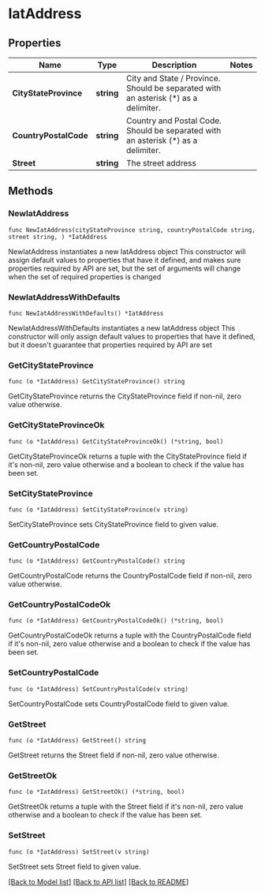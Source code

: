 # IatAddress

## Properties

Name | Type | Description | Notes
------------ | ------------- | ------------- | -------------
**CityStateProvince** | **string** | City and State / Province. Should be separated with an asterisk (*) as a delimiter. | 
**CountryPostalCode** | **string** | Country and Postal Code. Should be separated with an asterisk (*) as a delimiter. | 
**Street** | **string** | The street address | 

## Methods

### NewIatAddress

`func NewIatAddress(cityStateProvince string, countryPostalCode string, street string, ) *IatAddress`

NewIatAddress instantiates a new IatAddress object
This constructor will assign default values to properties that have it defined,
and makes sure properties required by API are set, but the set of arguments
will change when the set of required properties is changed

### NewIatAddressWithDefaults

`func NewIatAddressWithDefaults() *IatAddress`

NewIatAddressWithDefaults instantiates a new IatAddress object
This constructor will only assign default values to properties that have it defined,
but it doesn't guarantee that properties required by API are set

### GetCityStateProvince

`func (o *IatAddress) GetCityStateProvince() string`

GetCityStateProvince returns the CityStateProvince field if non-nil, zero value otherwise.

### GetCityStateProvinceOk

`func (o *IatAddress) GetCityStateProvinceOk() (*string, bool)`

GetCityStateProvinceOk returns a tuple with the CityStateProvince field if it's non-nil, zero value otherwise
and a boolean to check if the value has been set.

### SetCityStateProvince

`func (o *IatAddress) SetCityStateProvince(v string)`

SetCityStateProvince sets CityStateProvince field to given value.


### GetCountryPostalCode

`func (o *IatAddress) GetCountryPostalCode() string`

GetCountryPostalCode returns the CountryPostalCode field if non-nil, zero value otherwise.

### GetCountryPostalCodeOk

`func (o *IatAddress) GetCountryPostalCodeOk() (*string, bool)`

GetCountryPostalCodeOk returns a tuple with the CountryPostalCode field if it's non-nil, zero value otherwise
and a boolean to check if the value has been set.

### SetCountryPostalCode

`func (o *IatAddress) SetCountryPostalCode(v string)`

SetCountryPostalCode sets CountryPostalCode field to given value.


### GetStreet

`func (o *IatAddress) GetStreet() string`

GetStreet returns the Street field if non-nil, zero value otherwise.

### GetStreetOk

`func (o *IatAddress) GetStreetOk() (*string, bool)`

GetStreetOk returns a tuple with the Street field if it's non-nil, zero value otherwise
and a boolean to check if the value has been set.

### SetStreet

`func (o *IatAddress) SetStreet(v string)`

SetStreet sets Street field to given value.



[[Back to Model list]](../README.md#documentation-for-models) [[Back to API list]](../README.md#documentation-for-api-endpoints) [[Back to README]](../README.md)


